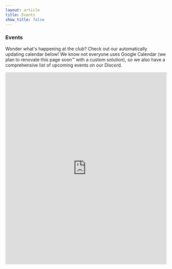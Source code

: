 ```yaml
---
layout: article
title: Events
show_title: false
---
```


### Events
Wonder what's happening at the club? Check out our automatically updating calendar below! We know not everyone uses Google Calendar (we plan to renovate this page soon™ with a custom solution), so we also have a comprehensive list of upcoming events on our Discord.

<iframe 
	src="https://calendar.google.com/calendar/embed?src=c_22ae8fad3e4f450c25a1b706f5c93f57be29c65907f74d57be81942983563e20%40group.calendar.google.com&ctz=America%2FLos_Angeles&showPrint=0&showTitle=0&showCalendars=0&showTabs=1&mode=MONTH" 
	style="border: 0; width: 100%; height: 600px;" 
	frameborder="0" 
	scrolling="no">
</iframe>
